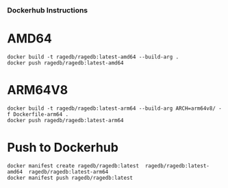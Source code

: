 ### Dockerhub Instructions


# AMD64

    docker build -t ragedb/ragedb:latest-amd64 --build-arg .
    docker push ragedb/ragedb:latest-amd64

# ARM64V8

    docker build -t ragedb/ragedb:latest-arm64 --build-arg ARCH=arm64v8/ -f Dockerfile-arm64 .
    docker push ragedb/ragedb:latest-arm64

# Push to Dockerhub

    docker manifest create ragedb/ragedb:latest  ragedb/ragedb:latest-amd64  ragedb/ragedb:latest-arm64
    docker manifest push ragedb/ragedb:latest
